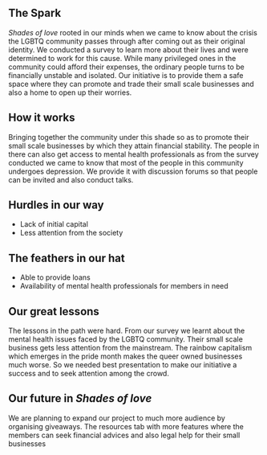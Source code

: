 ##  The Spark
*Shades of love* rooted in our minds when we came to know about the crisis the LGBTQ community passes through after coming out as their original identity. We conducted a survey to learn more about their lives and were determined to work for this cause. While many privileged ones in the community could afford their expenses, the ordinary people turns to be financially unstable and isolated. Our initiative is to provide them a safe space where they can promote and trade their small scale businesses and also a home to open up their worries.

## How it works
Bringing together the community under this shade so as to promote their small scale businesses by which they attain financial stability. The people in there can also get access to mental health professionals as from the survey conducted we came to know that most of the people in this community undergoes depression. We provide it with discussion forums so that people can be invited and also conduct talks.

## Hurdles in our way
-	Lack of initial capital
-	Less attention from the society

## The feathers in our hat
-	Able to provide loans
-	Availability of mental health professionals for members in need

## Our great lessons
The lessons in the path were hard. From our survey we learnt about the mental health issues faced by the LGBTQ community. Their small scale business gets less attention from the mainstream. The rainbow capitalism which emerges in the pride month makes the queer owned businesses much worse. So we needed best presentation to make our initiative a success and to seek attention among the crowd.

## Our future in *Shades of love*
We are planning to expand our project to much more audience by organising giveaways. The resources tab with more features where the members can seek financial advices and also legal help for their small businesses

